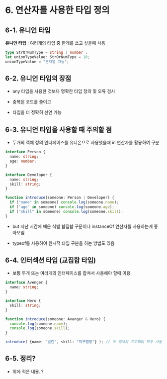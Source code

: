 # 6. 연산자를 사용한 타입 정의

## 6-1. 유니언 타입

**유니언 타입** : 여러개의 타입 중 한개를 쓰고 싶을때 사용

```ts
type StrOrNumType = string | number ;
let unionTypeValue: StrOrNumType = 10;
unionTypeValue = "문자열 가능";
```

## 6-2. 유니언 타입의 장점

- any 타입을 사용한 것보다 명확한 타입 정의 및 오류 검사

- 중복된 코드를 줄이고 

- 타입을 더 정확히 선언 가능

## 6-3. 유니언 타입을 사용할 때 주의할 점

- 두개의 객체 정의 인터페이스를 유니온으로 사용했을때 in 연산자를 활용하여 구분

```ts
interface Person {
  name: string;
  age: number;
}

interface Developer {
  name: string;
  skill: string;
}

function introduce(someone: Person | Developer) {
  if ("name" in someone) console.log(someone.name);
  if ("age" in someone) console.log(someone.age);
  if ("skill" in someone) console.log(someone.skill);
}
```

- but 지난 시간에 배운 식별 합집합 구문이나 instanceOf 연산자를 사용하는게 좋아보임

- typeof를 사용하여 원시적 타입 구분을 하는 방법도 있음


## 6-4. 인터섹션 타입 (교집합 타입)

- 보통 두개 또는 여러개의 인터페이스를 합쳐서 사용해야 할때 이용

```ts
interface Avenger {
  name: string;
}

interface Hero {
  skill: string;
}

function introduce(someone: Avanger & Hero) {
  console.log(someone.name);
  console.log(someone.skill);
}

introduce( {name: "빌런", skill: "지구멸망"} ); // 두 객체의 프로퍼티 모두 사용해야함
```

## 6-5. 정리?

- 위에 적은 내용..?
